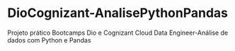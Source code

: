 # DioCognizant-AnalisePythonPandas
Projeto prático Bootcamps Dio e Cognizant Cloud Data Engineer-Análise de dados com Python e Pandas
